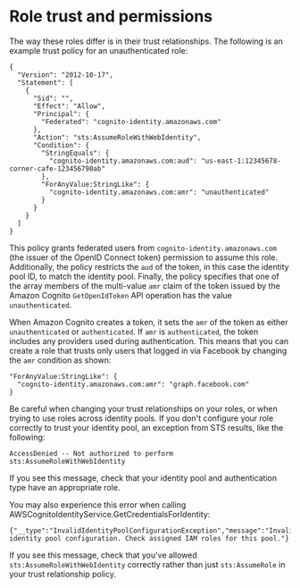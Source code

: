 # Role trust and permissions<a name="role-trust-and-permissions"></a>

The way these roles differ is in their trust relationships\. The following is an example trust policy for an unauthenticated role:

```
{
  "Version": "2012-10-17",
  "Statement": [
    {
      "Sid": "",
      "Effect": "Allow",
      "Principal": {
        "Federated": "cognito-identity.amazonaws.com"
      },
      "Action": "sts:AssumeRoleWithWebIdentity",
      "Condition": {
        "StringEquals": {
          "cognito-identity.amazonaws.com:aud": "us-east-1:12345678-corner-cafe-123456790ab"
        },
        "ForAnyValue:StringLike": {
          "cognito-identity.amazonaws.com:amr": "unauthenticated"
        }
      }
    }
  ]
}
```

This policy grants federated users from `cognito-identity.amazonaws.com` \(the issuer of the OpenID Connect token\) permission to assume this role\. Additionally, the policy restricts the `aud` of the token, in this case the identity pool ID, to match the identity pool\. Finally, the policy specifies that one of the array members of the multi\-value `amr` claim of the token issued by the Amazon Cognito `GetOpenIdToken` API operation has the value `unauthenticated`\.

When Amazon Cognito creates a token, it sets the `amr` of the token as either `unauthenticated` or `authenticated`\. If `amr` is `authenticated`, the token includes any providers used during authentication\. This means that you can create a role that trusts only users that logged in via Facebook by changing the `amr` condition as shown:

```
"ForAnyValue:StringLike": {
  "cognito-identity.amazonaws.com:amr": "graph.facebook.com"
}
```

Be careful when changing your trust relationships on your roles, or when trying to use roles across identity pools\. If you don't configure your role correctly to trust your identity pool, an exception from STS results, like the following:

```
AccessDenied -- Not authorized to perform sts:AssumeRoleWithWebIdentity
```

If you see this message, check that your identity pool and authentication type have an appropriate role\.

You may also experience this error when calling AWSCognitoIdentityService.GetCredentialsForIdentity:

```
{"__type":"InvalidIdentityPoolConfigurationException","message":"Invalid identity pool configuration. Check assigned IAM roles for this pool."}
```

If you see this message, check that you've allowed `sts:AssumeRoleWithWebIdentity` correctly rather than just `sts:AssumeRole` in your trust relationship policy\.
